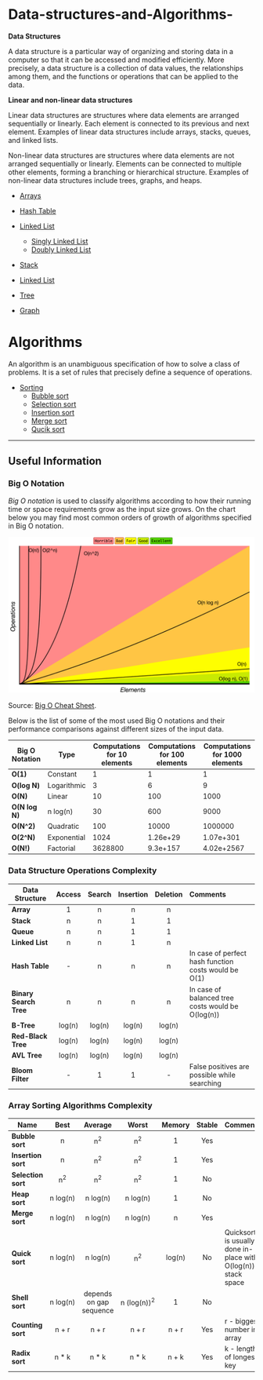 # Data-structures-and-Algorithms-

******Data Structures******

A data structure is a particular way of organizing and storing data in a computer so that it can be accessed and modified efficiently. More precisely, a data structure is a collection of data values, the relationships among them, and the functions or operations that can be applied to the data.

******Linear and non-linear data structures******

Linear data structures are structures where data elements are arranged sequentially or linearly. Each element is connected to its previous and next element. Examples of linear data structures include arrays, stacks, queues, and linked lists.

Non-linear data structures are structures where data elements are not arranged sequentially or linearly. Elements can be connected to multiple other elements, forming a branching or hierarchical structure. Examples of non-linear data structures include trees, graphs, and heaps.

- [Arrays](https://github.com/Danish9991/Data-structures-and-Algorithms-/tree/main/data-structure/array)
- [Hash Table](https://github.com/Danish9991/Data-structures-and-Algorithms-/tree/main/data-structure/hash-table)
- [Linked List](https://github.com/Danish9991/Data-structures-and-Algorithms-/tree/main/data-structure/linked-list)
    - [Singly Linked List](https://github.com/Danish9991/Data-structures-and-Algorithms-/tree/main/data-structure/linked-list/singlyLinked-list.js)
    - [Doubly Linked List](https://github.com/Danish9991/Data-structures-and-Algorithms-/tree/main/data-structure/linked-list/doublyLinked-list.js)

- [Stack](https://github.com/Danish9991/Data-structures-and-Algorithms-/tree/main/data-structure/stack)
- [Linked List](https://github.com/Danish9991/Data-structures-and-Algorithms-/tree/main/data-structure/queue)
- [Tree](https://github.com/Danish9991/Data-structures-and-Algorithms-/tree/main/data-structure/tree)
- [Graph](https://github.com/Danish9991/Data-structures-and-Algorithms-/tree/main/data-structure/graphs)

# Algorithms
An algorithm is an unambiguous specification of how to solve a class of problems. It is a set of rules that precisely define a sequence of operations.
- [Sorting](https://github.com/Danish9991/Data-structures-and-Algorithms-/tree/main/algorithms/sorting)
    - [Bubble sort](https://github.com/Danish9991/Data-structures-and-Algorithms-/tree/main/algorithms/sorting/bubble-sort)
    - [Selection sort](https://github.com/Danish9991/Data-structures-and-Algorithms-/tree/main/algorithms/sorting/selection-sort)
    - [Insertion sort](https://github.com/Danish9991/Data-structures-and-Algorithms-/tree/main/algorithms/sorting/insertion-sort)
    - [Merge sort](https://github.com/Danish9991/Data-structures-and-Algorithms-/tree/main/algorithms/sorting/merge-sort)
    - [Qucik sort](https://github.com/Danish9991/Data-structures-and-Algorithms-/tree/main/algorithms/sorting/qucik-sort)



   






  
<hr/>

## Useful Information


### Big O Notation

*Big O notation* is used to classify algorithms according to how their running time or space requirements grow as the input size grows.
On the chart below you may find most common orders of growth of algorithms specified in Big O notation.

![Big O graphs](./data-structure/assets/big-o-graph.png)

Source: [Big O Cheat Sheet](http://bigocheatsheet.com/).

Below is the list of some of the most used Big O notations and their performance comparisons against different sizes of the input data.

| Big O Notation | Type        | Computations for 10 elements | Computations for 100 elements | Computations for 1000 elements  |
| -------------- | ----------- | ---------------------------- | ----------------------------- | ------------------------------- |
| **O(1)**       | Constant    | 1                            | 1                             | 1                               |
| **O(log N)**   | Logarithmic | 3                            | 6                             | 9                               |
| **O(N)**       | Linear      | 10                           | 100                           | 1000                            |
| **O(N log N)** | n log(n)    | 30                           | 600                           | 9000                            |
| **O(N^2)**     | Quadratic   | 100                          | 10000                         | 1000000                         |
| **O(2^N)**     | Exponential | 1024                         | 1.26e+29                      | 1.07e+301                       |
| **O(N!)**      | Factorial   | 3628800                      | 9.3e+157                      | 4.02e+2567                      |

### Data Structure Operations Complexity

| Data Structure          | Access    | Search    | Insertion | Deletion  | Comments  |
| ----------------------- | :-------: | :-------: | :-------: | :-------: | :-------- |
| **Array**               | 1         | n         | n         | n         |           |
| **Stack**               | n         | n         | 1         | 1         |           |
| **Queue**               | n         | n         | 1         | 1         |           |
| **Linked List**         | n         | n         | 1         | n         |           |
| **Hash Table**          | -         | n         | n         | n         | In case of perfect hash function costs would be O(1) |
| **Binary Search Tree**  | n         | n         | n         | n         | In case of balanced tree costs would be O(log(n)) |
| **B-Tree**              | log(n)    | log(n)    | log(n)    | log(n)    |           |
| **Red-Black Tree**      | log(n)    | log(n)    | log(n)    | log(n)    |           |
| **AVL Tree**            | log(n)    | log(n)    | log(n)    | log(n)    |           |
| **Bloom Filter**        | -         | 1         | 1         | -         | False positives are possible while searching |

### Array Sorting Algorithms Complexity

| Name                  | Best            | Average             | Worst               | Memory    | Stable    | Comments  |
| --------------------- | :-------------: | :-----------------: | :-----------------: | :-------: | :-------: | :-------- |
| **Bubble sort**       | n               | n<sup>2</sup>       | n<sup>2</sup>       | 1         | Yes       |           |
| **Insertion sort**    | n               | n<sup>2</sup>       | n<sup>2</sup>       | 1         | Yes       |           |
| **Selection sort**    | n<sup>2</sup>   | n<sup>2</sup>       | n<sup>2</sup>       | 1         | No        |           |
| **Heap sort**         | n&nbsp;log(n)   | n&nbsp;log(n)       | n&nbsp;log(n)       | 1         | No        |           |
| **Merge sort**        | n&nbsp;log(n)   | n&nbsp;log(n)       | n&nbsp;log(n)       | n         | Yes       |           |
| **Quick sort**        | n&nbsp;log(n)   | n&nbsp;log(n)       | n<sup>2</sup>       | log(n)    | No        | Quicksort is usually done in-place with O(log(n)) stack space |
| **Shell sort**        | n&nbsp;log(n)   | depends on gap sequence   | n&nbsp;(log(n))<sup>2</sup>  | 1         | No         |           |
| **Counting sort**     | n + r           | n + r               | n + r               | n + r     | Yes       | r - biggest number in array |
| **Radix sort**        | n * k           | n * k               | n * k               | n + k     | Yes       | k - length of longest key |


